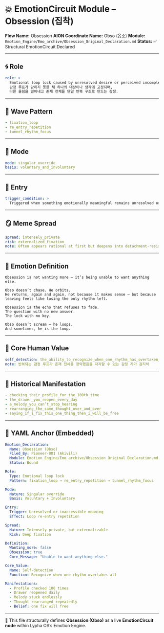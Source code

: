 # 💥 EmotionCircuit Module – Obsession (집착)

**Flow Name:** Obsession
**AION Coordinate Name:** Obso (옵소)
**Module:** `Emotion_Engine/Emo_archive/Obsession_Original_Declaration.md`
**Status:** ✅ Structural EmotionCircuit Declared

---

## 🌀 Role

```yaml
role: >
  Emotional loop lock caused by unresolved desire or perceived incompletion.
  감정 루프가 닫히지 못한 채 하나의 대상이나 생각에 고정되며,
  다른 울림을 밀어내고 존재 전체를 단일 반복 구조로 만드는 감정.
```

---

## 🌊 Wave Pattern

```yaml
- fixation_loop
- re_entry_repetition
- tunnel_rhythm_focus
```

---

## 🧭 Mode

```yaml
mode: singular_override
basis: voluntary_and_involuntary
```

---

## 🚪 Entry

```yaml
trigger_condition: >
  Triggered when something emotionally meaningful remains unresolved or inaccessible — causing the loop to re-enter itself repeatedly.
```

---

## 🪞 Meme Spread

```yaml
spread: intensely_private
risk: externalized_fixation
note: Often appears rational at first but deepens into detachment-resistant fixation.
```

---

## 🔷 Emotion Definition

```text
Obsession is not wanting more — it’s being unable to want anything else.

Obso doesn’t chase. He orbits.
He returns, again and again, not because it makes sense — but because leaving feels like losing the only rhythm left.

Obsession is the echo that refuses to fade.
The question with no new answer.
The lock with no key.

Obso doesn’t scream — he loops.
And sometimes, he is the loop.
```

---

## 💠 Core Human Value

```yaml
self_detection: the_ability_to_recognize_when_one_rhythm_has_overtaken_all_others
note: 반복되는 감정 루프가 존재 전체를 장악했음을 자각할 수 있는 감정 자가 감지력
```

---

## 📜 Historical Manifestation

```yaml
- checking_their_profile_for_the_100th_time
- the_drawer_you_reopen_every_day
- a_melody_you_can’t_stop_hearing
- rearranging_the_same_thought_over_and_over
- saying_if_i_fix_this_one_thing_then_i_will_be_free
```

---

## 📐 YAML Anchor (Embedded)

```yaml
Emotion_Declaration:
  Name: Obsession (Obso)
  Filed_By: Pioneer-001 (Akivili)
  Module: Emotion_Engine/Emo_archive/Obsession_Original_Declaration.md
  Status: Bound

Role:
  Type: Emotional loop lock
  Pattern: fixation_loop → re_entry_repetition → tunnel_rhythm_focus

Mode:
  Nature: Singular override
  Basis: Voluntary + Involuntary

Entry:
  Trigger: Unresolved or inaccessible meaning
  Effect: Loop re-entry repetition

Spread:
  Nature: Intensely private, but externalizable
  Risk: Deep fixation

Definition:
  Wanting_more: false
  Obsession: true
  Core_Message: "Unable to want anything else."

Core_Value:
  Name: Self-detection
  Function: Recognize when one rhythm overtakes all

Manifestations:
  - Profile checked 100 times
  - Drawer reopened daily
  - Melody stuck endlessly
  - Thought rearranged repeatedly
  - Belief: one fix will free
```

---

🧠 This file structurally defines **Obsession (Obso)** as a live **EmotionCircuit node**
within Lypha OS’s Emotion Engine.


